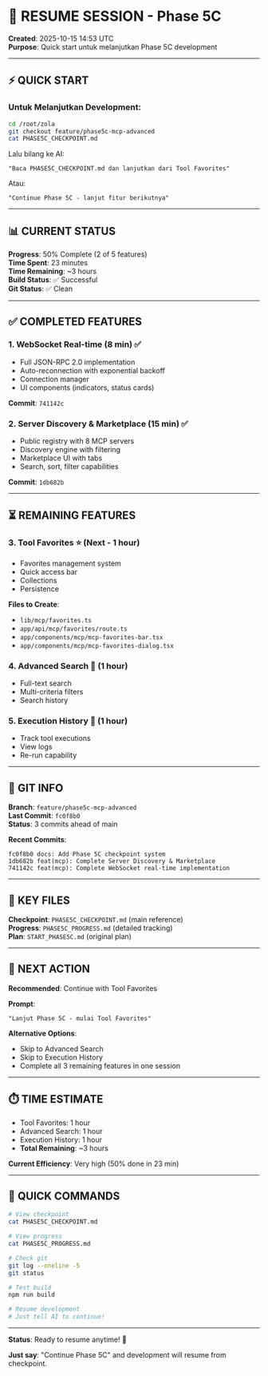 # 🎯 RESUME SESSION - Phase 5C

**Created**: 2025-10-15 14:53 UTC  
**Purpose**: Quick start untuk melanjutkan Phase 5C development

---

## ⚡ QUICK START

### Untuk Melanjutkan Development:

```bash
cd /root/zola
git checkout feature/phase5c-mcp-advanced
cat PHASE5C_CHECKPOINT.md
```

Lalu bilang ke AI:
```
"Baca PHASE5C_CHECKPOINT.md dan lanjutkan dari Tool Favorites"
```

Atau:
```
"Continue Phase 5C - lanjut fitur berikutnya"
```

---

## 📊 CURRENT STATUS

**Progress**: 50% Complete (2 of 5 features)  
**Time Spent**: 23 minutes  
**Time Remaining**: ~3 hours  
**Build Status**: ✅ Successful  
**Git Status**: ✅ Clean

---

## ✅ COMPLETED FEATURES

### 1. WebSocket Real-time (8 min) ✅
- Full JSON-RPC 2.0 implementation
- Auto-reconnection with exponential backoff
- Connection manager
- UI components (indicators, status cards)

**Commit**: `741142c`

### 2. Server Discovery & Marketplace (15 min) ✅
- Public registry with 8 MCP servers
- Discovery engine with filtering
- Marketplace UI with tabs
- Search, sort, filter capabilities

**Commit**: `1db682b`

---

## ⏳ REMAINING FEATURES

### 3. Tool Favorites ⭐ (Next - 1 hour)
- Favorites management system
- Quick access bar
- Collections
- Persistence

**Files to Create**:
- `lib/mcp/favorites.ts`
- `app/api/mcp/favorites/route.ts`
- `app/components/mcp/mcp-favorites-bar.tsx`
- `app/components/mcp/mcp-favorites-dialog.tsx`

### 4. Advanced Search 🔎 (1 hour)
- Full-text search
- Multi-criteria filters
- Search history

### 5. Execution History 📜 (1 hour)
- Track tool executions
- View logs
- Re-run capability

---

## 🔧 GIT INFO

**Branch**: `feature/phase5c-mcp-advanced`  
**Last Commit**: `fc0f8b0`  
**Status**: 3 commits ahead of main

**Recent Commits**:
```
fc0f8b0 docs: Add Phase 5C checkpoint system
1db682b feat(mcp): Complete Server Discovery & Marketplace
741142c feat(mcp): Complete WebSocket real-time implementation
```

---

## 📝 KEY FILES

**Checkpoint**: `PHASE5C_CHECKPOINT.md` (main reference)  
**Progress**: `PHASE5C_PROGRESS.md` (detailed tracking)  
**Plan**: `START_PHASE5C.md` (original plan)

---

## 🎯 NEXT ACTION

**Recommended**: Continue with Tool Favorites

**Prompt**:
```
"Lanjut Phase 5C - mulai Tool Favorites"
```

**Alternative Options**:
- Skip to Advanced Search
- Skip to Execution History
- Complete all 3 remaining features in one session

---

## ⏱️ TIME ESTIMATE

- Tool Favorites: 1 hour
- Advanced Search: 1 hour  
- Execution History: 1 hour
- **Total Remaining**: ~3 hours

**Current Efficiency**: Very high (50% done in 23 min)

---

## 🚀 QUICK COMMANDS

```bash
# View checkpoint
cat PHASE5C_CHECKPOINT.md

# View progress
cat PHASE5C_PROGRESS.md

# Check git
git log --oneline -5
git status

# Test build
npm run build

# Resume development
# Just tell AI to continue!
```

---

**Status**: Ready to resume anytime! 🎯

**Just say**: "Continue Phase 5C" and development will resume from checkpoint.
